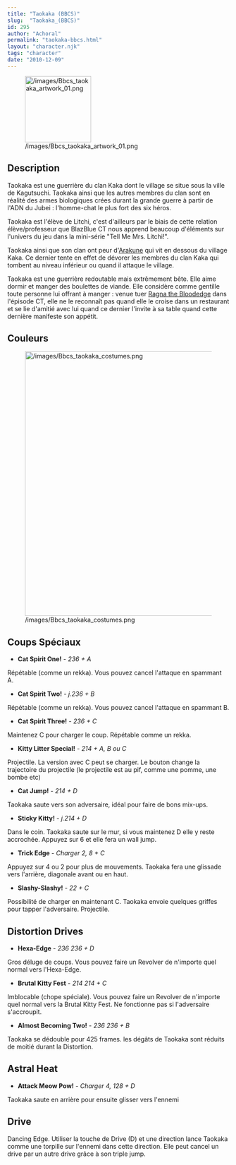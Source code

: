 ```yaml
---
title: "Taokaka (BBCS)"
slug:  "Taokaka_(BBCS)"
id: 295
author: "Achoral"
permalink: "taokaka-bbcs.html"
layout: "character.njk"
tags: "character"
date: "2010-12-09"
---
```


<figure>
<img src="/images/Bbcs_taokaka_artwork_01.png"
title="/images/Bbcs_taokaka_artwork_01.png" width="150"
alt="/images/Bbcs_taokaka_artwork_01.png" />
<figcaption
aria-hidden="true">/images/Bbcs_taokaka_artwork_01.png</figcaption>
</figure>

## Description

Taokaka est une guerrière du clan Kaka dont le village se situe sous la
ville de Kagutsuchi. Taokaka ainsi que les autres membres du clan sont
en réalité des armes biologiques crées durant la grande guerre à partir
de l'ADN du Jubei : l'homme-chat le plus fort des six héros.

Taokaka est l'élève de Litchi, c'est d'ailleurs par le biais de cette
relation élève/professeur que BlazBlue CT nous apprend beaucoup
d'éléments sur l'univers du jeu dans la mini-série "Tell Me Mrs.
Litchi!".

Taokaka ainsi que son clan ont peur
d'[Arakune](Arakune_(BBCS)) qui vit en dessous du village
Kaka. Ce dernier tente en effet de dévorer les membres du clan Kaka qui
tombent au niveau inférieur ou quand il attaque le village.

Taokaka est une guerrière redoutable mais extrêmement bête. Elle aime
dormir et manger des boulettes de viande. Elle considère comme gentille
toute personne lui offrant à manger : venue tuer [Ragna the
Bloodedge](Ragna_the_Bloodedge_(BBCS)) dans l'épisode CT,
elle ne le reconnaît pas quand elle le croise dans un restaurant et se
lie d'amitié avec lui quand ce dernier l'invite à sa table quand cette
dernière manifeste son appétit.

## Couleurs

<figure>
<img src="/images/Bbcs_taokaka_costumes.png"
title="/images/Bbcs_taokaka_costumes.png" width="600"
alt="/images/Bbcs_taokaka_costumes.png" />
<figcaption
aria-hidden="true">/images/Bbcs_taokaka_costumes.png</figcaption>
</figure>

## Coups Spéciaux

- **Cat Spirit One!** - *236 + A*

Répétable (comme un rekka). Vous pouvez cancel l'attaque en spammant A.

- **Cat Spirit Two!** - *j.236 + B*

Répétable (comme un rekka). Vous pouvez cancel l'attaque en spammant B.

- **Cat Spirit Three!** - *236 + C*

Maintenez C pour charger le coup. Répétable comme un rekka.

- **Kitty Litter Special!** - *214 + A, B ou C*

Projectile. La version avec C peut se charger. Le bouton change la
trajectoire du projectile (le projectile est au pif, comme une pomme,
une bombe etc)

- **Cat Jump!** - *214 + D*

Taokaka saute vers son adversaire, idéal pour faire de bons mix-ups.

- **Sticky Kitty!** - *j.214 + D*

Dans le coin. Taokaka saute sur le mur, si vous maintenez D elle y reste
accrochée. Appuyez sur 6 et elle fera un wall jump.

- **Trick Edge** - *Charger 2, 8 + C*

Appuyez sur 4 ou 2 pour plus de mouvements. Taokaka fera une glissade
vers l'arrière, diagonale avant ou en haut.

- **Slashy-Slashy!** - *22 + C*

Possibilité de charger en maintenant C. Taokaka envoie quelques griffes
pour tapper l'adversaire. Projectile.

## Distortion Drives

- **Hexa-Edge** - *236 236 + D*

Gros déluge de coups. Vous pouvez faire un Revolver de n'importe quel
normal vers l'Hexa-Edge.

- **Brutal Kitty Fest** - *214 214 + C*

Imblocable (chope spéciale). Vous pouvez faire un Revolver de n'importe
quel normal vers la Brutal Kitty Fest. Ne fonctionne pas si l'adversaire
s'accroupit.

- **Almost Becoming Two!** - *236 236 + B*

Taokaka se dédouble pour 425 frames. les dégâts de Taokaka sont réduits
de moitié durant la Distortion.

## Astral Heat

- **Attack Meow Pow!** - *Charger 4, 128 + D*

Taokaka saute en arrière pour ensuite glisser vers l'ennemi

## Drive

Dancing Edge. Utiliser la touche de Drive (D) et une direction lance
Taokaka comme une torpille sur l'ennemi dans cette direction. Elle peut
cancel un drive par un autre drive grâce à son triple jump.
